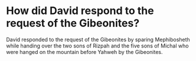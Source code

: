 # How did David respond to the request of the Gibeonites?

David responded to the request of the Gibeonites by sparing Mephibosheth while handing over the two sons of Rizpah and the five sons of Michal who were hanged on the mountain before Yahweh by the Gibeonites.
